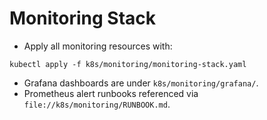 # Monitoring Stack

- Apply all monitoring resources with:

```
kubectl apply -f k8s/monitoring/monitoring-stack.yaml
```

- Grafana dashboards are under `k8s/monitoring/grafana/`.
- Prometheus alert runbooks referenced via `file://k8s/monitoring/RUNBOOK.md`.